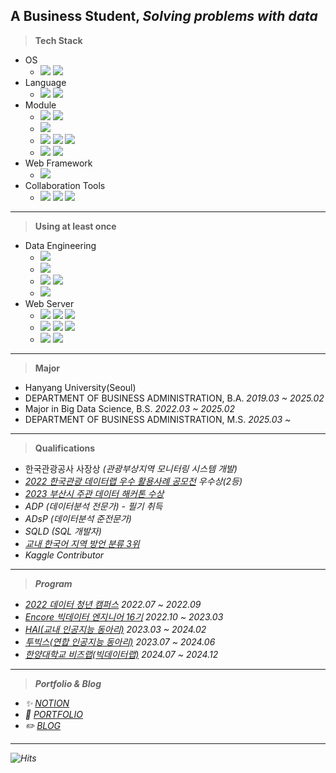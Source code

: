 ## A Business Student, *Solving problems with data*
> **Tech Stack**
* OS
  * ![](https://img.shields.io/badge/-Windows-0078D6?&logo=Windows&logoColor=white)
    ![](https://img.shields.io/badge/-Linux-FCC624?&logo=Linux&logoColor=white)
    <!--![](https://img.shields.io/badge/-Ubuntu-E95420?&logo=Ubuntu&logoColor=white)-->
* Language
  * ![](https://img.shields.io/badge/-Python-3776AB?&logo=Python&logoColor=white)
    ![](https://img.shields.io/badge/-R-276DC3?&logo=R&logoColor=white)
* Module
  * ![](https://img.shields.io/badge/-NumPy-013243?&logo=NumPy&logoColor=white)
    ![](https://img.shields.io/badge/-pandas-150458?&logo=pandas&logoColor=white)
  * ![](https://img.shields.io/badge/-scikitlearn-F7931E?&logo=scikitlearn&logoColor=white)
  * ![](https://img.shields.io/badge/-PyTorch-EE4C2C?&logo=PyTorch&logoColor=white)
    ![](https://img.shields.io/badge/-TensorFlow-FF6F00?&logo=TensorFlow&logoColor=white)
    ![](https://img.shields.io/badge/-Keras-D00000?&logo=Keras&logoColor=white)
  * ![](https://img.shields.io/badge/-Matplotlib-11557c?&logo=Matplotlib&logoColor=white)
    ![](https://img.shields.io/badge/-Plotly-3F4F75?&logo=Plotly&logoColor=white)
* Web Framework
  * ![](https://img.shields.io/badge/-Django-092E20?&logo=Django&logoColor=white)
* Collaboration Tools
  * ![](https://img.shields.io/badge/-Git-F05032?&logo=Git&logoColor=white)
    ![](https://img.shields.io/badge/-Notion-000000?&logo=Notion&logoColor=white)
    ![](https://img.shields.io/badge/-Slack-4A154B?&logo=Slack&logoColor=white)
 ---
> **Using at least once**
* Data Engineering
  * ![](https://img.shields.io/badge/-ApacheHadoop-66CCFF?&logo=ApacheHadoop&logoColor=white)
  * ![](https://img.shields.io/badge/-ApacheSpark-E25A1C?&logo=ApacheSpark&logoColor=white)
  * ![](https://img.shields.io/badge/-ApacheHive-FDEE21?&logo=ApacheHive&logoColor=white)
    ![](https://img.shields.io/badge/-ApachePig-276DC3?&logo=ApachePig&logoColor=white)
  * ![](https://img.shields.io/badge/-MongoDB-47A248?&logo=MongoDB&logoColor=white)
* Web Server
  * ![](https://img.shields.io/badge/-Java-276DC3?&logo=Java&logoColor=white)
    ![](https://img.shields.io/badge/-ApacheTomcat-F8DC75?&logo=ApacheTomcat&logoColor=white)
    ![](https://img.shields.io/badge/-MySQL-4479A1?&logo=MySQL&logoColor=white)
  * ![](https://img.shields.io/badge/-HTML5-E34F26?&logo=HTML5&logoColor=white)
    ![](https://img.shields.io/badge/-CSS3-1572B6?&logo=CSS3&logoColor=white)
    ![](https://img.shields.io/badge/-JavaScript-F7DF1E?&logo=JavaScript&logoColor=white)
  * ![](https://img.shields.io/badge/-Docker-2496ED?&logo=Docker&logoColor=white)
    ![](https://img.shields.io/badge/-kubernetes-326CE5?&logo=kubernetes&logoColor=white)
---   
> **Major**
  * Hanyang University(Seoul)
  * DEPARTMENT OF BUSINESS ADMINISTRATION, B.A. <I>2019.03 ~ 2025.02</I> 
  * Major in Big Data Science, B.S. <I>2022.03 ~ 2025.02</I>
  * DEPARTMENT OF BUSINESS ADMINISTRATION, M.S. <I>2025.03 ~ </I> 
---
> **Qualifications**
  * 한국관광공사 사장상 <I>(관광부상지역 모니터링 시스템 개발)<I>
  * [2022 한국관광 데이터랩 우수 활용사례 공모전](https://datalab.visitkorea.or.kr/site/portal/ex/bbs/View.do?cbIdx=1135&bcIdx=301956&pageIndex=1&tgtTypeCd=&searchKey=&searchKey2=) <I>우수상(2등)<I>
  * [2023 부산시 주관 데이터 해커톤 수상](https://www.dxchallenge.co.kr/about-1)
  * ADP <I>(데이터분석 전문가) - 필기 취득<I>
  * ADsP <I>(데이터분석 준전문가)<I>
  * SQLD <I>(SQL 개발자)<I>
  * [교내 한국어 지역 방언 분류 3위](https://www.kaggle.com/competitions/hai2023summer/overview)
  * Kaggle Contributor
---
> **Program**
  * [2022 데이터 청년 캠퍼스](http://www.bigleader.net/) <I>2022.07 ~ 2022.09</I>
  * [Encore 빅데이터 엔지니어 16기](https://playdata.io/) <I>2022.10 ~ 2023.03 </I>
  * [HAI(교내 인공지능 동아리)](https://github.com/HanyangTechAI) <I>2023.03 ~ 2024.02</I>
  * [투빅스(연합 인공지능 동아리)](https://github.com/tobigs-datamarket) <I>2023.07 ~ 2024.06</I>
  * [한양대학교 비즈랩(빅데이터랩)](https://biz.hanyang.ac.kr/en/bizlab) <I>2024.07 ~ 2024.12</I>
---
> **Portfolio & Blog**
  * ✨  <I>[NOTION](https://dorae222.notion.site/STUDY-PAGES-3b622da068134bebb2eec26b8ff4a213)</I>    
  * 🌱  <I>[PORTFOLIO](https://dorae222.notion.site/dorae222/72dd341546574243a2184b622f2b19ca)</I>      
  * ✏️  <I>[BLOG](https://dorae222.tistory.com/)</I>    
---
<!--![Anurag's GitHub stats](https://github-readme-stats.vercel.app/api?username=dorae222&show_icons=true&theme=transparent)-->
 
![Hits](https://hits.seeyoufarm.com/api/count/incr/badge.svg?url=https%3A%2F%2Fgithub.com%2Fdorae222%2Fhit-counter&count_bg=%233D41C8&title_bg=%23555555&icon=&icon_color=%23E7E7E7&title=hits&edge_flat=false)

